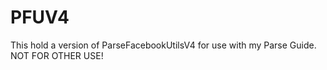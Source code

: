 # PFUV4
This hold a version of ParseFacebookUtilsV4 for use with my Parse Guide. NOT FOR OTHER USE!
